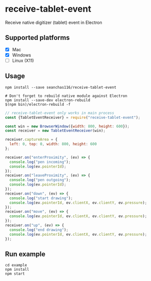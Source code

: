 # receive-tablet-event

Receive native digitizer (tablet) event in Electron

## Supported platforms

- [x] Mac
- [x] Windows
- [ ] Linux (X11)

## Usage

```
npm install --save seanchas116/receive-tablet-event

# Don't forget to rebuild native module against Electron
npm install --save-dev electron-rebuild
$(npm bin)/electron-rebuild -f
```

```js
// receive-tablet-event only works in main process
const {TabletEventReceiver} = require("receive-tablet-event");

const win = new BrowserWindow({width: 800, height: 600});
const receiver = new TabletEventReceiver(win);

receiver.captureArea = {
  left: 0, top: 0, width: 800, height: 600
};

receiver.on("enterProximity", (ev) => {
  console.log("pen incoming");
  console.log(ev.pointerId);
});
receiver.on("leaveProximity", (ev) => {
  console.log("pen outgoing");
  console.log(ev.pointerId);
});
receiver.on("down", (ev) => {
  console.log("start drawing");
  console.log(ev.pointerId, ev.clientX, ev.clientY, ev.pressure);
});
receiver.on("move", (ev) => {
  console.log(ev.pointerId, ev.clientX, ev.clientY, ev.pressure);
});
receiver.on("up", (ev) => {
  console.log("end drawing");
  console.log(ev.pointerId, ev.clientX, ev.clientY, ev.pressure);
});
```

## Run example

```
cd example
npm install
npm start
```
